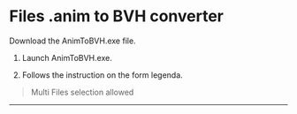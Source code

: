 # Files .anim to BVH converter #

Download the AnimToBVH.exe file.


1. Launch AnimToBVH.exe.


2. Follows the instruction on the form legenda.



> Multi Files selection allowed

---

